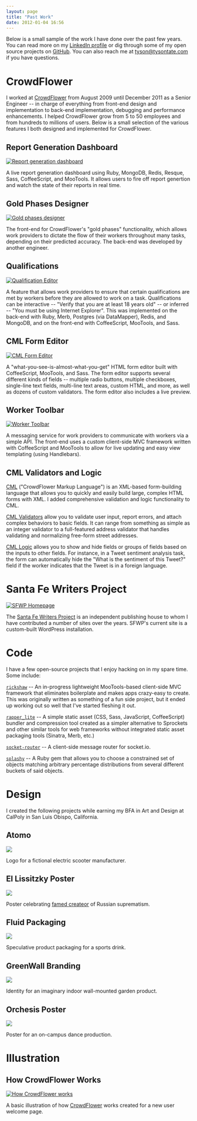 ```yaml
---
layout: page
title: "Past Work"
date: 2012-01-04 16:56
---
```


Below is a small sample of the work I have done over the past few years. You can read more on my [LinkedIn profile](http://www.linkedin.com/profile/view?id=11938323) or dig through some of my open source projects on [GitHub](https://github.com/tysontate). You can also reach me at [tyson@tysontate.com](mailto:tyson@tysontate.com) if you have questions.

# CrowdFlower

I worked at [CrowdFlower](http://crowdflower.com) from August 2009 until December 2011 as a Senior Engineer -- in charge of everything from front-end design and implementation to back-end implementation, debugging and performance enhancements. I helped CrowdFlower grow from 5 to 50 employees and from hundreds to millions of users. Below is a small selection of the various features I both designed and implemented for CrowdFlower.

## Report Generation Dashboard

[![Report generation dashboard](/images/past-work/1_reports_thumb.png)](/images/past-work/1_reports.png)

A live report generation dashboard using Ruby, MongoDB, Redis, Resque, Sass, CoffeeScript, and MooTools. It allows users to fire off report genertion and watch the state of their reports in real time.

## Gold Phases Designer

[![Gold phases designer](/images/past-work/2_gold_phases_thumb.png)](/images/past-work/2_gold_phases.png)

The front-end for CrowdFlower's "gold phases" functionality, which allows work providers to dictate the flow of their workers throughout many tasks, depending on their predicted accuracy. The back-end was developed by another engineer.

## Qualifications

[![Qualification Editor](/images/past-work/3_qualifications_thumb.png)](/images/past-work/3_qualifications.png)

A feature that allows work providers to ensure that certain qualifications are met by workers before they are allowed to work on a task. Qualifications can be interactive -- "Verify that you are at least 18 years old" -- or inferred -- "You must be using Internet Explorer". This was implemented on the back-end with Ruby, Merb, Postgres (via DataMapper), Redis, and MongoDB, and on the front-end with CoffeeScript, MooTools, and Sass.

## CML Form Editor

[![CML Form Editor](/images/past-work/4_cml_editor_thumb.png)](/images/past-work/4_cml_editor.png)

A "what-you-see-is-almost-what-you-get" HTML form editor built with CoffeeScript, MooTools, and Sass. The form editor supports several different kinds of fields -- multiple radio buttons, multiple checkboxes, single-line text fields, multi-line text areas, custom HTML, and more, as well as dozens of custom validators. The form editor also includes a live preview.

## Worker Toolbar

[![Worker Toolbar](/images/past-work/5_worker_toolbar_thumb.png)](/images/past-work/5_worker_toolbar.png)

A messaging service for work providers to communicate with workers via a simple API. The front-end uses a custom client-side MVC framework written with CoffeeScript and MooTools to allow for live updating and easy view templating (using Handlebars).

## CML Validators and Logic

[CML](http://crowdflower.com/docs/cml) ("CrowdFlower Markup Language") is an XML-based form-building language that allows you to quickly and easily build large, complex HTML forms with XML. I added comprehensive validation and logic functionality to CML.

[CML Validators](http://crowdflower.com/docs/cml/validations.html) allow you to validate user input, report errors, and attach complex behaviors to basic fields. It can range from something as simple as an integer validator to a full-featured address validator that handles validating and normalizing free-form street addresses.

[CML Logic](http://crowdflower.com/docs/cml/logic.html) allows you to show and hide fields or groups of fields based on the inputs to other fields. For instance, in a Tweet sentiment analysis task, the form can automatically hide the "What is the sentiment of this Tweet?" field if the worker indicates that the Tweet is in a foreign language.

# Santa Fe Writers Project

[![SFWP Homepage](/images/past-work/7_sfwp_thumb.png)](/images/past-work/7_sfwp.png)

The [Santa Fe Writers Project](http://sfwp.com) is an independent publishing house to whom I have contributed a number of sites over the years. SFWP's current site is a custom-built WordPress installation.

# Code

I have a few open-source projects that I enjoy hacking on in my spare time. Some include:

[`rickshaw`](https://github.com/tysontate/Rickshaw) -- An in-progress lightweight MooTools-based client-side MVC framework that eliminates boilerplate and makes apps crazy-easy to create. This was originally written as something of a fun side project, but it ended up working out so well that I've started fleshing it out.

[`rapper_lite`](https://github.com/tysontate/rapper_lite) -- A simple static asset (CSS, Sass, JavaScript, CoffeeScript) bundler and compression tool created as a simpler alternative to Sprockets and other similar tools for web frameworks without integrated static asset packaging tools (Sinatra, Merb, etc.)

[`socket-router`](https://github.com/stvp/socket-router) -- A client-side message router for socket.io.

[`splashy`](https://github.com/tysontate/splashy) -- A Ruby gem that allows you to choose a constrained set of objects matching arbitrary percentage distributions from several different buckets of said objects.

# Design

I created the following projects while earning my BFA in Art and Design at CalPoly in San Luis Obispo, California.

<div class="cols">

<div class="col-1">

<h2>Atomo</h2>
<a href="/images/past-work/college/print/atomo/atomo_1.png"><img src="/images/past-work/college/print/atomo/atomo_thumb.png"></a>
<p>Logo for a fictional electric scooter manufacturer.</p>

<h2>El Lissitzky Poster</h2>
<a href="/images/past-work/college/print/el_lissitzky/el_lissitzky_1.jpg"><img src="/images/past-work/college/print/el_lissitzky/el_lissitzky_thumb.jpg"></a>
<p>Poster celebrating <a href="http://en.wikipedia.org/wiki/El_Lissitzky">famed createor</a> of Russian suprematism.</p>

<h2>Fluid Packaging</h2>
<a href="/images/past-work/college/print/fluid/fluid_1.jpg"><img src="/images/past-work/college/print/fluid/fluid_thumb.jpg"></a>
<p>Speculative product packaging for a sports drink.</p>

</div>

<div class="col-2">

<h2>GreenWall Branding</h2>
<a href="/images/past-work/college/print/greenwall/greenwall_1.png"><img src="/images/past-work/college/print/greenwall/greenwall_thumb.png"></a>
<p>Identity for an imaginary indoor wall-mounted garden product.</p>

<h2>Orchesis Poster</h2>
<a href="/images/past-work/college/print/orchesis/orchesis_1.jpg"><img src="/images/past-work/college/print/orchesis/orchesis_thumb.jpg"></a>
<p>Poster for an on-campus dance production.</p>

</div>

</div>

# Illustration

## How CrowdFlower Works

[![How CrowdFlower works](/images/past-work/6_how_crowdflower_works_thumb.png)](/images/past-work/6_how_crowdflower_works.png)

A basic illustration of how [CrowdFlower](http://crowdflower.com) works created for a new user welcome page.
